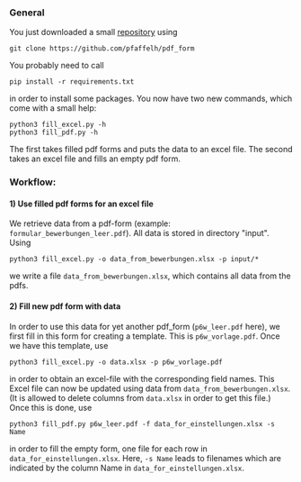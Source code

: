 ### General

You just downloaded a small [repository](https://github.com/pfaffelh/pdf_form)  using
```
git clone https://github.com/pfaffelh/pdf_form
```
You probably need to call
```
pip install -r requirements.txt
```
in order to install some packages. You now have two new commands, which come with a small help:
```
python3 fill_excel.py -h
python3 fill_pdf.py -h
```
The first takes filled pdf forms and puts the data to an excel file. 
The second takes an excel file and fills an empty pdf form.

### Workflow:

#### 1) Use filled pdf forms for an excel file

We retrieve data from a pdf-form (example: `formular_bewerbungen_leer.pdf`). All data is stored in directory "input".
Using 
```
python3 fill_excel.py -o data_from_bewerbungen.xlsx -p input/*
```
we write a file `data_from_bewerbungen.xlsx`, which contains all data from the pdfs.

#### 2) Fill new pdf form with data

In order to use this data for yet another pdf_form (`p6w_leer.pdf` here), we first fill in this form for creating a template. This is `p6w_vorlage.pdf`. Once we have this template, use
```
python3 fill_excel.py -o data.xlsx -p p6w_vorlage.pdf
```
in order to obtain an excel-file with the corresponding field names. This Excel file can now be updated using data from `data_from_bewerbungen.xlsx`. (It is allowed to delete columns from `data.xlsx` in order to get this file.) Once this is done, use 
```
python3 fill_pdf.py p6w_leer.pdf -f data_for_einstellungen.xlsx -s Name
```
in order to fill the empty form, one file for each row in `data_for_einstellungen.xlsx`. Here, `-s Name` leads to filenames which are indicated by the column Name in `data_for_einstellungen.xlsx`.

